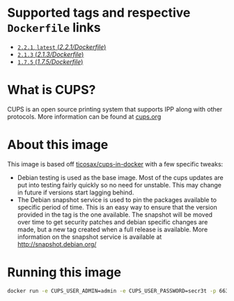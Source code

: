# Supported tags and respective `Dockerfile` links

- [`2.2.1`, `latest` (*2.2.1/Dockerfile*)](https://github.com/aadl/docker-cups/blob/master/2.2.1/Dockerfile)
- [`2.1.3` (*2.1.3/Dockerfile*)](https://github.com/aadl/docker-cups/blob/master/2.1.3/Dockerfile)
- [`1.7.5` (*1.7.5/Dockerfile*)](https://github.com/aadl/docker-cups/blob/master/1.7.5/Dockerfile)

# What is CUPS?

CUPS is an open source printing system that supports IPP along with other protocols. More information can be found at [cups.org](http://cups.org/)

# About this image

This image is based off [ticosax/cups-in-docker](https://github.com/ticosax/cups-in-docker) with a few specific tweaks:

* Debian testing is used as the base image. Most of the cups updates are put into testing fairly quickly so no need for unstable. This may change in future if versions start lagging behind.
* The Debian snapshot service is used to pin the packages available to specific period of time. This is an easy way to ensure that the version provided in the tag is the one available. The snapshot will be moved over time to get security patches and debian specific changes are made, but a new tag created when a full release is available. More information on the snapshot service is available at http://snapshot.debian.org/

# Running this image

```bash
docker run -e CUPS_USER_ADMIN=admin -e CUPS_USER_PASSWORD=secr3t -p 6631:631/tcp aadl/cups
```

